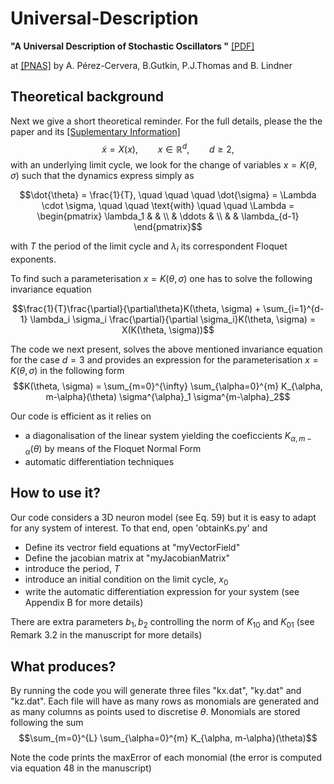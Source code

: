 # Universal-Description

**"A Universal Description of Stochastic Oscillators "** [[PDF]](https://www.pnas.org/doi/reader/10.1073/pnas.2303222120)

at [[PNAS]](https://www.pnas.org/doi/abs/10.1073/pnas.2303222120)
by A. Pérez-Cervera, B.Gutkin, P.J.Thomas and B. Lindner

## Theoretical background

Next we give a short theoretical reminder. For the full details, please the the paper and its [[Suplementary Information]](https://www.pnas.org/doi/suppl/10.1073/pnas.2303222120/suppl_file/pnas.2303222120.sapp.pdf)
$$\dot{x} = X(x), \qquad x \in \mathbb{R}^{d}, \qquad d \geq 2 ,$$
with an underlying limit cycle, we look for the change of variables $x=K(\theta, \sigma)$ such that the dynamics express simply as
```math
\dot{\theta} = \frac{1}{T}, \quad \quad \quad  \dot{\sigma} = \Lambda \cdot \sigma, \quad \quad \text{with} \quad \quad \Lambda = 
\begin{pmatrix}
\lambda_1 & & \\
& \ddots & \\
& & \lambda_{d-1}  
\end{pmatrix}
```
with $T$ the period of the limit cycle and $\lambda_i$ its correspondent Floquet exponents.

To find such a parameterisation $x=K(\theta, \sigma)$ one has to solve the following invariance equation
```math
\frac{1}{T}\frac{\partial}{\partial\theta}K(\theta, \sigma) + \sum_{i=1}^{d-1} \lambda_i \sigma_i \frac{\partial}{\partial \sigma_i}K(\theta, \sigma) = X(K(\theta, \sigma))
```

The code we next present, solves the above mentioned invariance equation for the case $d=3$ and provides an expression for the parameterisation $x=K(\theta, \sigma)$ in the following form
$$K(\theta, \sigma) = \sum_{m=0}^{\infty} \sum_{\alpha=0}^{m} K_{\alpha, m-\alpha}(\theta) \sigma^{\alpha}_1 \sigma^{m-\alpha}_2$$

Our code is efficient as it relies on
- a diagonalisation of the linear system yielding the coeficcients $K_{\alpha, m-\alpha}(\theta)$ by means of the Floquet Normal Form
- automatic differentiation techniques

## How to use it?

Our code considers a 3D neuron model (see Eq. 59) but it is easy to adapt for any system of interest. To that end, open 'obtainKs.py' and
- Define its vectror field equations at "myVectorField" 
- Define the jacobian matrix at "myJacobianMatrix"
- introduce the period, $T$
- introduce an initial condition on the limit cycle, $x_0$
- write the automatic differentiation expression for your system (see Appendix B for more details)

There are extra parameters $b_1, b_2$ controlling the norm of $K_{10}$ and $K_{01}$ (see Remark 3.2 in the manuscript for more details)

## What produces?

By running the code you will generate three files "kx.dat", "ky.dat" and "kz.dat". Each file will have as many rows as monomials are generated and as many columns as points used to discretise $\theta$. Monomials are stored following the sum
$$\sum_{m=0}^{L} \sum_{\alpha=0}^{m} K_{\alpha, m-\alpha}(\theta)$$

Note the code prints the maxError of each monomial (the error is computed via equation 48 in the manuscript)
